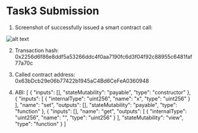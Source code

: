 # Task3 Submission

1. Screenshot of successfully issued a smart contract call:

![alt text](./image0-task2.png)

2. Transaction hash: 0x2256d6f86e8ddf5a53266ddc4f0aa7190fc6d3f04f92c88955c6481faf77a70c

3. Called contract address: 0x63bDcb29e06b77422b1945aC4Bd6CeFeA0360948

4. ABI:
[
    {
      "inputs": [],
      "stateMutability": "payable",
      "type": "constructor"
    },
    {
      "inputs": [
        {
          "internalType": "uint256",
          "name": "x",
          "type": "uint256"
        }
      ],
      "name": "set",
      "outputs": [],
      "stateMutability": "payable",
      "type": "function"
    },
    {
      "inputs": [],
      "name": "get",
      "outputs": [
        {
          "internalType": "uint256",
          "name": "",
          "type": "uint256"
        }
      ],
      "stateMutability": "view",
      "type": "function"
    }
]
